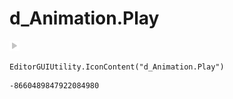# d_Animation.Play
![](/img/d_Animation.Play.png)

``` CSharp
EditorGUIUtility.IconContent("d_Animation.Play")
```
```
-8660489847922084980
```
